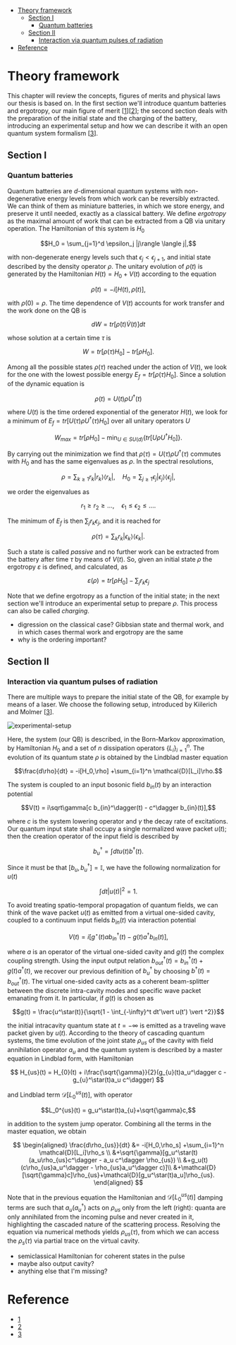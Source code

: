 <!--toc:start-->

- [Theory framework](#theory-framework)
  - [Section I](#section-i)
    - [Quantum batteries](#quantum-batteries)
  - [Section II](#section-ii)
    - [Interaction via quantum pulses of radiation](#interaction-via-quantum-pulses-of-radiation)
- [Reference](#reference)
<!--toc:end-->

# Theory framework

This chapter will review the concepts, figures of merits and physical laws our
thesis is based on. In the first section we'll introduce quantum batteries and
ergotropy, our main figure of merit [[1](#reference)][[2](#reference)]; the
second section deals with the preparation of the initial state and the charging
of the battery, introducing an experimental setup and how we can describe it
with an open quantum system formalism [[3](#reference)].

## Section I

### Quantum batteries

Quantum batteries are _d_-dimensional quantum systems with non-degenerative
energy levels from which work can be reversibly extracted. We can think of them
as miniature batteries, in which we store energy, and preserve it until needed,
exactly as a classical battery. We define _ergotropy_ as the maximal amount of
work that can be extracted from a QB via unitary operation.
The Hamiltonian of this system is $H_{0}$

$$H_0 = \sum_{j=1}^d \epsilon_j |j\rangle \langle j|,$$

with non-degenerate energy levels such that $\epsilon_j < \epsilon_{j+1}$, and
initial state described by the density operator $\rho$. The unitary evolution of
$\rho(t)$ is generated by the Hamiltonian $H(t) = H_{0} + V(t)$ according to the
equation

$$\dot{\rho}(t) = -i [H(t), \rho(t)],$$

with $\rho(0) = \rho$. The time dependence of $V(t)$ accounts for work
transfer and the work done on the QB is

$$dW = tr[\dot{\rho}(t) \dot{V}(t)] dt$$

whose solution at a certain time $\tau$ is

$$W = tr[\rho(\tau) H_{0}] - tr[\rho H_{0}].$$

Among all the possible states $\rho(\tau)$ reached under the action of $V(t)$,
we look for the one with the lowest possible energy $E_{f} = tr[\rho(\tau) H_{0}]$.
Since a solution of the dynamic equation is

$$\rho(t) = U(t) \rho U^{\dagger}(t)$$

where $U(t)$ is the time ordered exponential of the generator $H(t)$, we look
for a minimum of $E_{f} = tr[U(\tau) \rho U^{\dagger}(\tau) H_{0}]$ over all
unitary operators $U$

$$W_{max} = tr[\rho H_{0}] - \min_{U \in SU(d)} \{tr[U \rho U^{\dagger} H_{0}]\}.$$

By carrying out the minimization we find that
$\rho(\tau) = U(\tau) \rho U^{\dagger}(\tau)$
commutes with $H_{0}$ and has the same eigenvalues as
$\rho$. In the spectral resolutions,

$$
\rho = \sum_{k \geq 1} r_{k} |r_{k}\rangle \langle r_{k}|, \quad
H_0 = \sum_{j \geq 1} \epsilon_{j} |\epsilon_j\rangle \langle \epsilon_j|,
$$

we order the eigenvalues as

$$r_{1} \geq r_2 \geq \dots, \quad \epsilon_1 \leq \epsilon_2 \leq \dots.$$

The minimum of $E_f$ is then $\sum_{j} r_k \epsilon_j$, and it is reached
for

$$\rho(\tau) = \sum_{k} r_k |\epsilon_k\rangle \langle \epsilon_k|.$$

Such a state is called _passive_ and no further work can be extracted from the
battery after time $\tau$ by means of $V(t)$. So, given an initial state $\rho$
the ergotropy $\varepsilon$ is defined, and calculated, as

$$\varepsilon(\rho) = tr[\rho H_{0}] - \sum_{j} r_k \epsilon_j$$

Note that we define ergotropy as a function of the initial state; in the next
section we'll introduce an experimental setup to prepare $\rho$. This process
can also be called _charging_.

- digression on the classical case? Gibbsian state and thermal work, and in
  which cases thermal work and ergotropy are the same
- why is the ordering important?

## Section II

### Interaction via quantum pulses of radiation

There are multiple ways to prepare the initial state of the QB, for example by
means of a laser. We choose the following setup, introduced by Kiilerich and
Molmer [[3](#reference)].

![experimental-setup](path)

Here, the system (our QB) is described, in the Born-Markov approximation, by
Hamiltonian $H_0$ and a set of $n$ dissipation operators $\{L_i\}_{i=1}^n$. The
evolution of its quantum state $\rho$ is obtained by the Lindblad master
equation

$$\frac{d\rho}{dt} = -i[H_0,\rho] +\sum_{i=1}^n \mathcal{D}[L_i]\rho.$$

The system is coupled to an input bosonic field $b_{in}(t)$ by an interaction
potential

$$V(t) = i\sqrt\gamma[c b_{in}^\dagger(t) - c^\dagger b_{in}(t)],$$

where $c$ is the system lowering operator and $\gamma$ the decay rate of
excitations. Our quantum input state shall occupy a single normalized wave
packet $u(t)$; then the creation operator of the input field is described by

$$b_{u}^\dagger = \int dt u(t)b^\dagger(t).$$

Since it must be that $[b_u, b_{u}^\dagger] = \mathbb{I}$, we have the following
normalization for $u(t)$

$$\int dt \vert u(t) \vert ^2 = 1.$$

To avoid treating spatio-temporal propagation of quantum fields, we can think of
the wave packet $u(t)$ as emitted from a virtual one-sided cavity, coupled to
a continuum input fields $b_{in}(t)$ via interaction potential

$$V(t) = i[g^\star(t)ab_{in}^\dagger(t) - g(t)a^\dagger b_{in}(t)],$$

where $a$ is an operator of the virtual one-sided cavity and $g(t)$ the complex
coupling strength. Using the input output relation $b_{out}^\dagger(t) =
b_{in}^\dagger(t) + g(t)a^\dagger(t)$, we recover our previous definition of
$b_u^\dagger$ by choosing $b^\dagger(t) = b_{out}^\dagger(t)$. The virtual
one-sided cavity acts as a coherent beam-splitter between the discrete
intra-cavity modes and specific wave packet emanating from it. In particular,
if $g(t)$ is chosen as

$$g(t) = \frac{u^\star(t)}{\sqrt{1 - \int_{-\infty}^t dt'\vert u(t') \vert ^2}}$$

the initial intracavity quantum state at $t=-\infty$ is emitted as a traveling wave
packet given by $u(t)$. According to the theory of cascading quantum systems,
the time evolution of the joint state $\rho_{us}$ of the cavity with field
annihilation operator $a_{u}$ and the quantum system is described by a master
equation in Lindblad form, with Hamiltonian

$$
H_{us}(t) = H_{0}(t) + i\frac{\sqrt{\gamma}}{2}(g_{u}(t)a_u^\dagger c -
g_{u}^\star(t)a_u c^\dagger)
$$

and Lindblad term $\mathcal{D}[L_0^{us}(t)]$, with operator

$$L_0^{us}(t) = g_u^\star(t)a_{u}+\sqrt{\gamma}c,$$

in addition to the system jump operator.
Combining all the terms in the master equation, we obtain

$$
\begin{aligned}
\frac{d\rho_{us}}{dt} &= -i[H_0,\rho_s] +\sum_{i=1}^n \mathcal{D}[L_i]\rho_s \\
&+\sqrt{\gamma}[g_u^\star(t)(a_u\rho_{us}c^\dagger - a_u c^\dagger \rho_{us}) \\
&+g_u(t)(c\rho_{us}a_u^\dagger - \rho_{us}a_u^\dagger c)]\\
&+\mathcal{D}[\sqrt{\gamma}c]\rho_{us}+\mathcal{D}[g_u^\star(t)a_u]\rho_{us}.
\end{aligned}
$$

Note that in the previous equation the Hamiltonian and
$\mathcal{D}[L_0^{us}(t)]$ damping terms are such that $a_u(a_u^\dagger)$ acts
on $\rho_{us}$ only from the left (right): quanta are only annihilated from the
incoming pulse and never created in it, highlighting the cascaded nature of the
scattering process.
Resolving the equation via numerical methods yields $\rho_{us}(\tau)$, from
which we can access the $\rho_s(\tau)$ via partial trace on the virtual cavity.

- semiclassical Hamiltonian for coherent states in the pulse
- maybe also output cavity?
- anything else that I'm missing?

# Reference

- [1](https://arxiv.org/abs/1805.05507v1)
- [2](https://arxiv.org/abs/cond-mat/0401574v1)
- [3](https://journals.aps.org/pra/abstract/10.1103/PhysRevA.102.023717)
